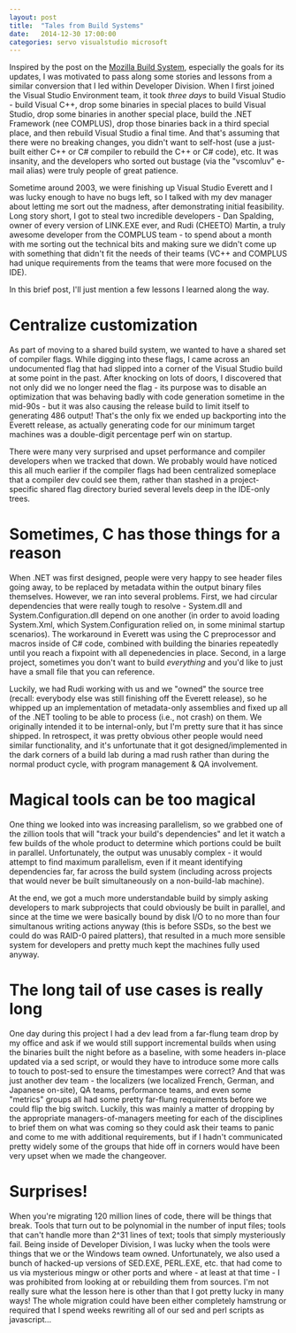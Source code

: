 ```yaml
---
layout: post
title:  "Tales from Build Systems"
date:   2014-12-30 17:00:00
categories: servo visualstudio microsoft
---
```


Inspired by the post on the [Mozilla Build System](http://glandium.org/blog/?p=3318), especially the goals for its updates, I was motivated to pass along some stories and lessons from a similar conversion that I led within Developer Division. When I first joined the Visual Studio Environment team, it took *three days* to build Visual Studio - build Visual C++, drop some binaries in special places to build Visual Studio, drop some binaries in another special place, build the .NET Framework (nee COMPLUS), drop those binaries back in a third special place, and then rebuild Visual Studio a final time. And that's assuming that there were no breaking changes, you didn't want to self-host (use a just-built either C++ or C# compiler to rebuild the C++ or C# code), etc. It was insanity, and the developers who sorted out bustage (via the "vscomluv" e-mail alias) were truly people of great patience.

Sometime around 2003, we were finishing up Visual Studio Everett and I was lucky enough to have no bugs left, so I talked with my dev manager about letting me sort out the madness, after demonstrating initial feasibility. Long story short, I got to steal two incredible developers - Dan Spalding, owner of every version of LINK.EXE ever, and Rudi (CHEETO) Martin, a truly awesome developer from the COMPLUS team - to spend about a month with me sorting out the technical bits and making sure we didn't come up with something that didn't fit the needs of their teams (VC++ and COMPLUS had unique requirements from the teams that were more focused on the IDE).

In this brief post, I'll just mention a few lessons I learned along the way.

# Centralize customization

As part of moving to a shared build system, we wanted to have a shared set of compiler flags. While digging into these flags, I came across an undocumented flag that had slipped into a corner of the Visual Studio build at some point in the past. After knocking on lots of doors, I discovered that not only did we no longer need the flag - its purpose was to disable an optimization that was behaving badly with code generation sometime in the mid-90s - but it was also causing the release build to limit itself to generating 486 output! That's the only fix we ended up backporting into the Everett release, as actually generating code for our minimum target machines was a double-digit percentage perf win on startup.

There were many very surprised and upset performance and compiler developers when we tracked that down. We probably would have noticed this all much earlier if the compiler flags had been centralized someplace that a compiler dev could see them, rather than stashed in a project-specific shared flag directory buried several levels deep in the IDE-only trees.

# Sometimes, C has those things for a reason

When .NET was first designed, people were very happy to see header files going away, to be replaced by metadata within the output binary files themselves. However, we ran into several problems. First, we had circular dependencies that were really tough to resolve - System.dll and System.Configuration.dll depend on one another (in order to avoid loading System.Xml, which System.Configuration relied on, in some minimal startup scenarios). The workaround in Everett was using the C preprocessor and macros inside of C# code, combined with building the binaries repeatedly until you reach a fixpoint with all depenedencies in place. Second, in a large project, sometimes you don't want to build *everything* and you'd like to just have a small file that you can reference.

Luckily, we had Rudi working with us and we "owned" the source tree (recall: everybody else was still finishing off the Everett release), so he whipped up an implementation of metadata-only assemblies and fixed up all of the .NET tooling to be able to process (i.e., not crash) on them. We originally intended it to be internal-only, but I'm pretty sure that it has since shipped. In retrospect, it was pretty obvious other people would need similar functionality, and it's unfortunate that it got designed/implemented in the dark corners of a build lab during a mad rush rather than during the normal product cycle, with program management & QA involvement.

# Magical tools can be too magical

One thing we looked into was increasing parallelism, so we grabbed one of the zillion tools that will "track your build's dependencies" and let it watch a few builds of the whole product to determine which portions could be built in parallel. Unfortunately, the output was unusably complex - it would attempt to find maximum parallelism, even if it meant identifying dependencies far, far across the build system (including across projects that would never be built simultaneously on a non-build-lab machine).

At the end, we got a much more understandable build by simply asking developers to mark subprojects that could obviously be built in parallel, and since at the time we were basically bound by disk I/O to no more than four simultanous writing actions anyway (this is before SSDs, so the best we could do was RAID-0 paired platters), that resulted in a much more sensible system for developers and pretty much kept the machines fully used anyway.

# The long tail of use cases is really long

One day during this project I had a dev lead from a far-flung team drop by my office and ask if we would still support incremental builds when using the binaries built the night before as a baseline, with some headers in-place updated via a sed script, or would they have to introduce some more calls to touch to post-sed to ensure the timestampes were correct? And that was just another dev team - the localizers (we localized French, German, and Japanese on-site), QA teams, performance teams, and even some "metrics" groups all had some pretty far-flung requirements before we could flip the big switch. Luckily, this was mainly a matter of dropping by the appropriate managers-of-managers meeting for each of the disciplines to brief them on what was coming so they could ask their teams to panic and come to me with additional requirements, but if I hadn't communicated pretty widely some of the groups that hide off in corners would have been very upset when we made the changeover.

# Surprises!

When you're migrating 120 million lines of code, there will be things that break. Tools that turn out to be polynomial in the number of input files; tools that can't handle more than 2^31 lines of text; tools that simply mysteriously fail. Being inside of Developer Division, I was lucky when the tools were things that we or the Windows team owned. Unfortunately, we also used a bunch of hacked-up versions of SED.EXE, PERL.EXE, etc. that had come to us via mysterious mingw or other ports and where - at least at that time - I was prohibited from looking at or rebuilding them from sources. I'm not really sure what the lesson here is other than that I got pretty lucky in many ways! The whole migration could have been either completely hamstrung or required that I spend weeks rewriting all of our sed and perl scripts as javascript...
